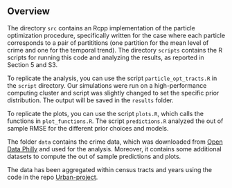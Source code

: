 ## Overview

The directory `src` contains an Rcpp implementation of the particle optimization procedure, specifically written for the case where each particle corresponds to a pair of partititions (one partition for the mean level of crime and one for the temporal trend). 
The directory `scripts` contains the R scripts for running this code and analyzing the results, as reported in Section 5  and S3.

To replicate the analysis, you can use the script `particle_opt_tracts.R` in the `script` directory. 
Our simulations were run on a high-performance computing cluster and script was slightly changed to set the specific prior distribution. The output will be saved in the `results` folder.

To replicate the plots, you can use the script `plots.R`, which calls the functions in `plot_functions.R`. 
The script `predictions.R` analyzed the out of sample RMSE for the different prior choices and models.

The folder `data` contains the crime data, which was downloaded from [Open Data Philly](https://www.opendataphilly.org/dataset/crime-incidents) and used for the analysis. Moreover, it contains some additional datasets to compute the out of sample predictions and plots.

The data has been aggregated within census tracts and years using the code in the repo [Urban-project](https://github.com/cecilia-balocchi/Urban-project).
